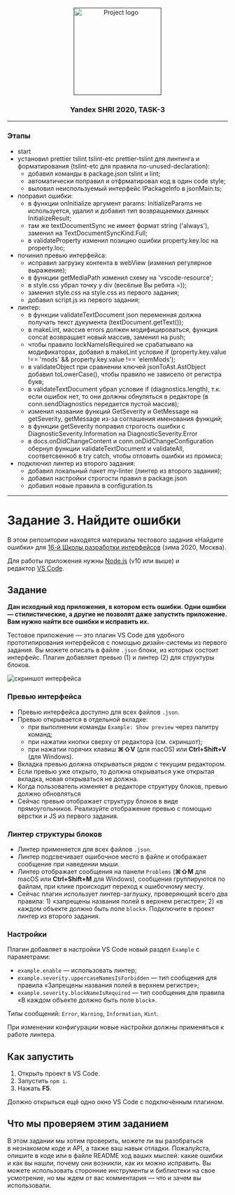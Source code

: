 <p align="center">
  <a href="" rel="noopener">
 <img width=200px height=200px src="https://yastatic.net/s3/lpc/32dae440-acae-4a3a-84ae-4325facbc027.svg" alt="Project logo"></a>
</p>

<h3 align="center">Yandex SHRI 2020, TASK-3</h3>

---

### Этапы

- start
- установил prettier tslint tslint-etc prettier-tslint для линтинга и форматирования (tslint-etc для правила no-unused-declaration):
  - добавил команды в package.json tslint и lint;
  - автоматически поправил и отфрматировал код в один code style;
  - выловил неиспользуемый интерфейс IPackageInfo в jsonMain.ts;
- поправил ошибки:
  - в функции onInitialize аргумент params: InitializeParams не используется, удалил и добавил тип возвращаемых данных InitializeResult;
  - там же textDocumentSync не имеет формат string ('always'), заменил на TextDocumentSyncKind.Full;
  - в validateProperty изменил позицию ошибки property.key.loc на property.loc;
- починил превью интерфейса:
  - исправил загрузку контента в webView (изменил регулярное выражение);
  - в функции getMediaPath изменил схему на 'vscode-resource';
  - в style.css убрал точку у div (весёлые Вы ребята =));
  - заменил style.css на style.css из первого задания;
  - добавил script.js из первого задания;
- линтер:
  - в функции validateTextDocument json переменная должна получать текст дукумента (textDocument.getText());
  - в makeLint, массив errors должен модифицироваться, функция concat возвращает новый массив, заменил на push;
  - чтобы правило lockNameIsRequired не срабатывало на модификаторах, добавил в makeLint условие if (property.key.value !== 'mods' && property.key.value !== 'elemMods');
  - в validateObject при сравнении ключей jsonToAst.AstObject добавил toLowerCase(), чтобы правило не зависело от регистра букв;
  - в validateTextDocument убрал условие if (diagnostics.length), т.к. если ошибок нет, то они должны обнуляться в редакторе (в conn.sendDiagnostics передается пустой массив);
  - изменил название функций GetSeverity и GetMessage на getSeverity, getMessage из-за соглашения именования функций;
  - в функции getSeverity поправил строгость ошибки с DiagnosticSeverity.Information на DiagnosticSeverity.Error
  - в docs.onDidChangeContent и conn.onDidChangeConfiguration обернул функции validateTextDocument и validateAll, соответсвенноб в try catch, чтобы отловить ошибки из промиса;
- подключил линтер из второго задания:
  - добавил локальный пакет my-linter (линтер из второго задания);
  - добавил настройки строгости правил в package.json
  - добавил новые правила в configuration.ts

---

# Задание 3. Найдите ошибки

В этом репозитории находятся материалы тестового задания «Найдите ошибки» для [16-й Школы разработки интерфейсов](https://yandex.ru/promo/academy/shri) (зима 2020, Москва).

Для работы приложения нужны [Node.js](https://nodejs.org/en/) (v10 или выше) и редактор [VS Code](https://code.visualstudio.com).

## Задание

**Дан исходный код приложения, в котором есть ошибки. Одни ошибки — стилистические, а другие не позволят даже запустить приложение. Вам нужно найти все ошибки и исправить их.**

Тестовое приложение — это плагин VS Code для удобного прототипирования интерфейсов с помощью дизайн-системы из первого задания. Вы можете описать в файле `.json` блоки, из которых состоит интерфейс. Плагин добавляет превью (1) и линтер (2) для структуры блоков.

![скриншот интерфейса](extension.png)

### Превью интерфейса

- Превью интерфейса доступно для всех файлов `.json`.
- Превью открывается в отдельной вкладке:
  - при выполнении команды `Example: Show preview` через палитру команд;
  - при нажатии кнопки сверху от редактора (см. скриншот);
  - при нажатии горячих клавиш **⌘⇧V** (для macOS) или **Ctrl+Shift+V** (для Windows).
- Вкладка превью должна открываться рядом с текущим редактором.
- Если превью уже открыто, то должна открываться уже открытая вкладка, новая открываться не должна.
- Когда пользователь изменяет в редакторе структуру блоков, превью должно обновляться
- Сейчас превью отображает структуру блоков в виде прямоугольников. Реализуйте отображение превью с помощью вёрстки и JS из первого задания.

### Линтер структуры блоков

- Линтер применяется для всех файлов `.json`.
- Линтер подсвечивает ошибочное место в файле и отображает сообщение при наведении мыши.
- Линтер отображает сообщения на панели `Problems` (**⌘⇧M** для macOS или **Ctrl+Shift+M** для Windows), сообщения группируются по файлам, при клике происходит переход к ошибочному месту.
- Сейчас плагин использует линтер-заглушку, проверяющий всего два правила: 1) «запрещены названия полей в верхнем регистре»; 2) «в каждом объекте должно быть поле `block`». Подключите в проект линтер из второго задания.

### Настройки

Плагин добавляет в настройки VS Code новый раздел `Example` с параметрами:

- `example.enable` — использовать линтер;
- `example.severity.uppercaseNamesIsForbidden` — тип сообщения для правила «Запрещены названия полей в верхнем регистре»;
- `example.severity.blockNameIsRequired` — тип сообщения для правила «В каждом объекте должно быть поле `block`».

Типы сообщений: `Error`, `Warning`, `Information`, `Hint`.

При изменении конфигурации новые настройки должны применяться к работе линтера.

## Как запустить

1. Открыть проект в VS Code.
2. Запустить `npm i`.
3. Нажать **F5**.

Должно открыться ещё одно окно VS Code с подключённым плагином.

## Что мы проверяем этим заданием

В этом задании мы хотим проверить, можете ли вы разобраться в незнакомом коде и API, а также ваш навык отладки. Пожалуйста, опишите в коде или в файле README ход ваших мыслей: какие ошибки и как вы нашли, почему они возникли, как их можно исправить. Вы можете использовать сторонние инструменты и библиотеки на свое усмотрение, но мы ждем от вас комментария — что и зачем вы использовали.
